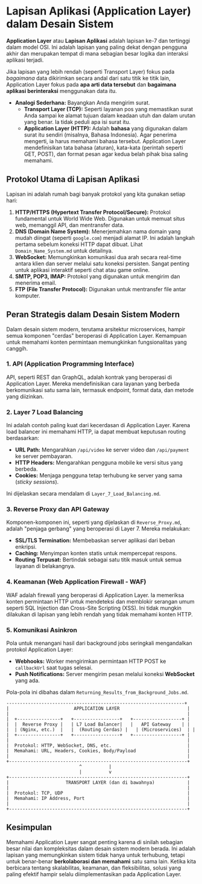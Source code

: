 # Lapisan Aplikasi (Application Layer) dalam Desain Sistem

**Application Layer** atau **Lapisan Aplikasi** adalah lapisan ke-7 dan tertinggi dalam model OSI. Ini adalah lapisan yang paling dekat dengan pengguna akhir dan merupakan tempat di mana sebagian besar logika dan interaksi aplikasi terjadi.

Jika lapisan yang lebih rendah (seperti Transport Layer) fokus pada *bagaimana* data dikirimkan secara andal dari satu titik ke titik lain, Application Layer fokus pada **apa arti data tersebut** dan **bagaimana aplikasi berinteraksi** menggunakan data itu.

*   **Analogi Sederhana:** Bayangkan Anda mengirim surat.
    *   **Transport Layer (TCP):** Seperti layanan pos yang memastikan surat Anda sampai ke alamat tujuan dalam keadaan utuh dan dalam urutan yang benar. Ia tidak peduli apa isi surat itu.
    *   **Application Layer (HTTP):** Adalah **bahasa** yang digunakan dalam surat itu sendiri (misalnya, Bahasa Indonesia). Agar penerima mengerti, ia harus memahami bahasa tersebut. Application Layer mendefinisikan tata bahasa (aturan), kata-kata (perintah seperti GET, POST), dan format pesan agar kedua belah pihak bisa saling memahami.

## Protokol Utama di Lapisan Aplikasi

Lapisan ini adalah rumah bagi banyak protokol yang kita gunakan setiap hari:

1.  **HTTP/HTTPS (Hypertext Transfer Protocol/Secure):** Protokol fundamental untuk World Wide Web. Digunakan untuk memuat situs web, memanggil API, dan mentransfer data.
2.  **DNS (Domain Name System):** Menerjemahkan nama domain yang mudah diingat (seperti `google.com`) menjadi alamat IP. Ini adalah langkah pertama sebelum koneksi HTTP dapat dibuat. Lihat `Domain_Name_System.md` untuk detailnya.
3.  **WebSocket:** Memungkinkan komunikasi dua arah secara real-time antara klien dan server melalui satu koneksi persisten. Sangat penting untuk aplikasi interaktif seperti chat atau game online.
4.  **SMTP, POP3, IMAP:** Protokol yang digunakan untuk mengirim dan menerima email.
5.  **FTP (File Transfer Protocol):** Digunakan untuk mentransfer file antar komputer.

## Peran Strategis dalam Desain Sistem Modern

Dalam desain sistem modern, terutama arsitektur microservices, hampir semua komponen "cerdas" beroperasi di Application Layer. Kemampuan untuk memahami konten permintaan memungkinkan fungsionalitas yang canggih.

### 1. API (Application Programming Interface)
API, seperti REST dan GraphQL, adalah kontrak yang beroperasi di Application Layer. Mereka mendefinisikan cara layanan yang berbeda berkomunikasi satu sama lain, termasuk endpoint, format data, dan metode yang diizinkan.

### 2. Layer 7 Load Balancing
Ini adalah contoh paling kuat dari kecerdasan di Application Layer. Karena load balancer ini memahami HTTP, ia dapat membuat keputusan routing berdasarkan:
*   **URL Path:** Mengarahkan `/api/video` ke server video dan `/api/payment` ke server pembayaran.
*   **HTTP Headers:** Mengarahkan pengguna mobile ke versi situs yang berbeda.
*   **Cookies:** Menjaga pengguna tetap terhubung ke server yang sama (*sticky sessions*).

Ini dijelaskan secara mendalam di `Layer_7_Load_Balancing.md`.

### 3. Reverse Proxy dan API Gateway
Komponen-komponen ini, seperti yang dijelaskan di `Reverse_Proxy.md`, adalah "penjaga gerbang" yang beroperasi di Layer 7. Mereka melakukan:
*   **SSL/TLS Termination:** Membebaskan server aplikasi dari beban enkripsi.
*   **Caching:** Menyimpan konten statis untuk mempercepat respons.
*   **Routing Terpusat:** Bertindak sebagai satu titik masuk untuk semua layanan di belakangnya.

### 4. Keamanan (Web Application Firewall - WAF)
WAF adalah firewall yang beroperasi di Application Layer. Ia memeriksa konten permintaan HTTP untuk mendeteksi dan memblokir serangan umum seperti SQL Injection dan Cross-Site Scripting (XSS). Ini tidak mungkin dilakukan di lapisan yang lebih rendah yang tidak memahami konten HTTP.

### 5. Komunikasi Asinkron
Pola untuk menangani hasil dari background jobs seringkali mengandalkan protokol Application Layer:
*   **Webhooks:** Worker mengirimkan permintaan HTTP POST ke `callbackUrl` saat tugas selesai.
*   **Push Notifications:** Server mengirim pesan melalui koneksi **WebSocket** yang ada.

Pola-pola ini dibahas dalam `Returning_Results_from_Background_Jobs.md`.

```text
------------------------------------------------------------------+
|                        APPLICATION LAYER                         |
|                                                                  |
|  +----------------+   +-----------------+   +------------------+ |
|  |  Reverse Proxy |   | L7 Load Balancer|   |   API Gateway    | |
|  | (Nginx, etc.)  |   |  (Routing Cerdas) |   | (Microservices)  | |
|  +----------------+   +-----------------+   +------------------+ |
|                                                                  |
|  Protokol: HTTP, WebSocket, DNS, etc.                            |
|  Memahami: URL, Headers, Cookies, Body/Payload                   |
|                                                                  |
+------------------------------------------------------------------+
                           ^          |
                           |          v
+------------------------------------------------------------------+
|                     TRANSPORT LAYER (dan di bawahnya)            |
|                                                                  |
|  Protokol: TCP, UDP                                              |
|  Memahami: IP Address, Port                                      |
|                                                                  |
+------------------------------------------------------------------+
```

## Kesimpulan

Memahami Application Layer sangat penting karena di sinilah sebagian besar nilai dan kompleksitas dalam desain sistem modern berada. Ini adalah lapisan yang memungkinkan sistem tidak hanya untuk terhubung, tetapi untuk benar-benar **berkolaborasi dan memahami** satu sama lain. Ketika kita berbicara tentang skalabilitas, keamanan, dan fleksibilitas, solusi yang paling efektif hampir selalu diimplementasikan pada Application Layer.